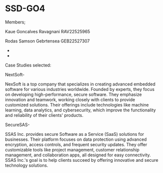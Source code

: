 # SSD-GO4
Members;

Kaue Goncalves Ravagnani RAV22525965

Rodas Samson Gebrtensea GEB22527307

*

*

Case Studies selected:

NextSoft-

NexSoft is a top company that specializes in creating advanced embedded software for various industries worldwide. Founded by experts, they focus on developing high-performance, secure software. They emphasize innovation and teamwork, working closely with clients to provide customized solutions. Their offerings include technologies like machine learning, data analytics, and cybersecurity, which improve the functionality and reliability of their clients' products.

SecureSAS-

SSAS Inc. provides secure Software as a Service (SaaS) solutions for businesses. Their platform focuses on data protection using advanced encryption, access controls, and frequent security updates. They offer customizable tools like project management, customer relationship management, and collaboration apps, all designed for easy connectivity. SSAS Inc.'s goal is to help clients succeed by offering innovative and secure technology solutions.
